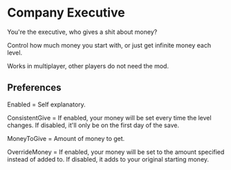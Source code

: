 ﻿# Company Executive
You're the executive, who gives a shit about money?

Control how much money you start with, or just get infinite money each level.

Works in multiplayer, other players do not need the mod.

## Preferences

Enabled = Self explanatory.

ConsistentGive = If enabled, your money will be set every time the level changes. If disabled, it'll only be on the first day of the save.

MoneyToGive = Amount of money to get.

OverrideMoney = If enabled, your money will be set to the amount specified instead of added to. If disabled, it adds to your original starting money.
